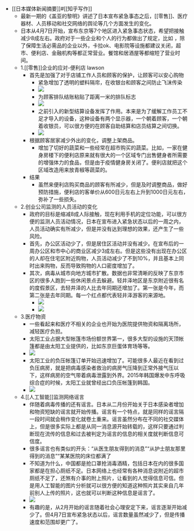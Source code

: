 - [[日本媒体新闻摘要]]#[[知乎写作]]
    - 最新一期的《盖亚的黎明》讲述了日本宣布紧急事态之后，[[零售]]、医疗器材、人员移动和社交网络的舆论等几个方面发生的变化。
    - 日本从4月7日开始，宣布东京等7个地区进入紧急事态状态，希望把接触减少8成左右。政府对于一些企业和个人的行为都做出了规定，比如 ，除了保障生活必需品的企业以外，卡拉ok、电影院等设施都建议关闭，超市、便利店、金融机构等都正常营业。餐馆和居酒屋等都缩短了营业时间。
    - 1.[[零售]]企业的应对-便利店 lawson
        - 首先是加强了对于店铺工作人员和顾客的保护，让顾客可以安心购物
            - 紧急增加了透明的塑料隔帘，在收银台和顾客之间防止飞沫传染
            - ![](https://firebasestorage.googleapis.com/v0/b/firescript-577a2.appspot.com/o/imgs%2Fapp%2Fxinyiheng%2F1CT8fKXU9p?alt=media&token=6ad26ac6-265e-480b-8578-7c907b072f15)
            - 为顾客排队结账粘贴了距离一米的排队标志
            - ![](https://firebasestorage.googleapis.com/v0/b/firescript-577a2.appspot.com/o/imgs%2Fapp%2Fxinyiheng%2Fsk6LcMQQtq?alt=media&token=d433c544-55a3-49d7-a447-619bd733252e)
            - 之前引入的新型结算设备发挥了作用。本来是为了缓解工作员工不足才导入的设备，这种设备有两个显示器，一个朝着顾客，一个朝着收银员，可以很方便的在顾客自助结算和店员结算之间切换。
            - ![](https://firebasestorage.googleapis.com/v0/b/firescript-577a2.appspot.com/o/imgs%2Fapp%2Fxinyiheng%2FtDV_hsTwMq?alt=media&token=8f83915f-6231-4d3b-a545-18340d325036)
        - 根据顾客居家减少外出的变化，调整上架商品。
            - 增加了切好的蔬菜和一些经常在超市购买的蔬菜。比如，一家在健身房楼下的便利店原来就有很大的一个区域专门出售健身者所需要的增强体力的食品，但是由于疫情健身房关闭了。便利店就把这个区域改造用来放青椒等蔬菜的。
        - 结果
            - 虽然来便利店购买商品的顾客有所减少，但是及时调整商品，做好预防措施，便利店的客单价从600日元左右上升到1000日元左右，弥补了一些损失。
    - 2.创业公司监测的人员活动的变化
        - 政府的目标是缩减8成人际接触，现在利用手机的定位功能，可以很方便的监测人员活动情况，日本在宣布进入紧急状态以后的一周之内，人员活动确实有所减少，但是并没有达到理想的效果，还产生了一些风险。
        - 首先，办公区活动少了，但是居住区活动并没有减少。在宣布后的一周办公区和市中心的商业区减少3成左右。但是这些没有出现在办公区的人却在住宅区附近购物，人员活动减少了不到10%，并且基本上同时出来购物，反而导致购物的人口密度增加了。
        - 其次，病毒从城市向地方城市扩散。数据也非常清晰的反映了东京市区的很多人跑到一些休闲景点去躲避。轻井泽地区是东京附近很有名的度假景区，去轻井泽的人比去年同期还增加了。第一张是今年，而第二张是去年同期。每一个红点都代表轻井泽游客的来源地。
            - ![](https://firebasestorage.googleapis.com/v0/b/firescript-577a2.appspot.com/o/imgs%2Fapp%2Fxinyiheng%2Fr1lF4n8aNP?alt=media&token=021405c5-fa7c-4533-9445-f01a0555135c)
            - ![](https://firebasestorage.googleapis.com/v0/b/firescript-577a2.appspot.com/o/imgs%2Fapp%2Fxinyiheng%2FBXgGOAvv8b?alt=media&token=2f2fefdf-8de7-4ffa-9929-f0ee43018ee4)
    - 3.医疗物资
        - 一些看起来和医疗不相关的企业也开始为医院提供物资和隔离场所，减轻医疗负担。
        - 太阳工业占据大型帐篷市场份额世界第一，很多大型的设施的天顶帐篷都是由太阳工业提供的，比如东京巨蛋体育场等等。
        - ![](https://firebasestorage.googleapis.com/v0/b/firescript-577a2.appspot.com/o/imgs%2Fapp%2Fxinyiheng%2FmoTDpcoLjf?alt=media&token=c5799344-c361-44cf-9504-da408ef78149)
        - 太阳工业的负压帐篷订单开始迅速增加了。可能很多人最近在看到过负压病房，就是把病毒感染者救治的病房气压降到正常外接气压以下，这样病房的空气带着病毒泄露到外界。2015年韩国爆发中东呼吸综合症的时候，太阳工业就曾经出口负压帐篷到韩国。
        - ![](https://firebasestorage.googleapis.com/v0/b/firescript-577a2.appspot.com/o/imgs%2Fapp%2Fxinyiheng%2FZeKpDJCH8R?alt=media&token=7faa9ca4-5519-42e8-973b-c67f7ca4ef60)
    - 4.[[人工智能]]监测网络谣言
        - 伴随着病毒传播的还有谣言。日本从二月份开始关于日本感染者增加和物资短缺的谣言就开始传播。谣言有一个特点，就是同样的谣言隔一段时间就会稍作变化就卷土重来。谣言虽然分布在不同的社交媒体上，但是很多实际上都是从同一消息源开始转载的，这样只要通过判断现在流传的信息和过去被判定为谣言的信息的相关度就判断信息可信度。
        - 很多谣言也有类似的开头：“从医生朋友得到的消息”“从护士朋友那里得到的消息”“某某医院的床位都满了
        - 不知道为什么，中国都是抢口罩抢消毒酒精，包括日本在内的很多国家都是在担心厕纸不足。日本网络上也经常有各种消息说附近的超市厕纸不足了，还煞有介事的附上照片，让看到的人觉得信息可信。但是用人工智能的图片分析就可以很方便的知道这种照片其实来自几年前别人上传的照片，这也就可以判断这种信息是谣言了。
        - ![](https://firebasestorage.googleapis.com/v0/b/firescript-577a2.appspot.com/o/imgs%2Fapp%2Fxinyiheng%2FBAV-Wm0LMw?alt=media&token=370fa8b9-62c0-48c9-8e43-48ad7d4baf64)
        - 有趣的是，从2月开始的谣言随着社会心理安定下来，谣言逐渐开始减少了。但4月7日宣布紧急状态以后，谣言数量虽然减少了，但是传播速度和范围却更广了。
